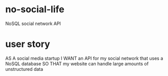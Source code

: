 # no-social-life
NoSQL social network API

# user story
AS A social media startup
I WANT an API for my social network that uses a NoSQL database
SO THAT my website can handle large amounts of unstructured data